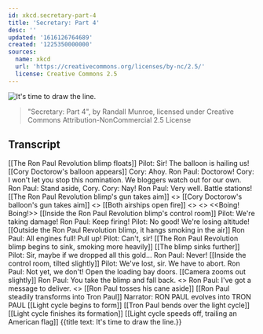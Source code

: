 ```yaml
---
id: xkcd.secretary-part-4
title: 'Secretary: Part 4'
desc: ''
updated: '1616126764689'
created: '1225350000000'
sources:
  name: xkcd
  url: 'https://creativecommons.org/licenses/by-nc/2.5/'
  license: Creative Commons 2.5
---
```

![It's time to draw the line.](https://imgs.xkcd.com/comics/secretary_part_4.png)
> "Secretary: Part 4", by Randall Munroe, licensed under Creative Commons Attribution-NonCommercial 2.5 License

## Transcript
[[The Ron Paul Revolution blimp floats]]
Pilot: Sir! The balloon is hailing us!
[[Cory Doctorow's balloon appears]]
Cory: Ahoy.
Ron Paul: Doctorow!
Cory: I won't let you stop this nomination. We bloggers watch out for our own.
Ron Paul: Stand aside, Cory.
Cory: Nay!
Ron Paul: Very well. Battle stations!
[[The Ron Paul Revolution blimp's gun takes aim]]
<<Whirrr kachunk>>
[[Cory Doctorow's balloon's gun takes aim]]
<<Whirrrr kachunk>>
[[Both airships open fire]]
<<Pew pew pew>>
<<Pew pew>>
<<Boing! Boing!>>
[[Inside the Ron Paul Revolution blimp's control room]]
Pilot: We're taking damage!
Ron Paul: Keep firing!
Pilot: No good! We're losing altitude!
[[Outside the Ron Paul Revolution blimp, it hangs smoking in the air]]
Ron Paul: All engines full! Pull up!
Pilot: Can't, sir!
[[The Ron Paul Revolution blimp begins to sink, smoking more heavily]]
[[The blimp sinks further]]
Pilot: Sir, maybe if we dropped all this gold...
Ron Paul: Never!
[[Inside the control room, tilted slightly]]
Pilot: We've lost, sir. We have to abort.
Ron Paul: Not yet, we don't! Open the loading bay doors.
[[Camera zooms out slightly]]
Ron Paul: You take the blimp and fall back.
<<click>>
Ron Paul: I've got a message to deliver.
<<Whirr>>
[[Ron Paul tosses his cane aside]]
[[Ron Paul steadily transforms into Tron Paul]]
Narrator: RON PAUL evolves into TRON PAUL
[[Light cycle begins to form]]
[[Tron Paul bends over the light cycle]]
[[Light cycle finishes its formation]]
[[Light cycle speeds off, trailing an American flag]]
{{title text: It's time to draw the line.}}
